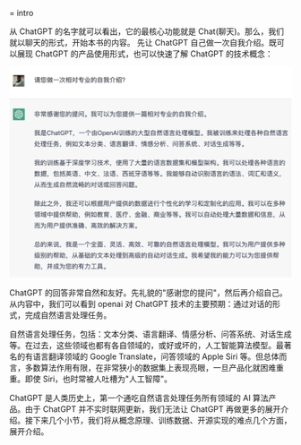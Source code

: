 = intro

从 ChatGPT 的名字就可以看出，它的最核心功能就是 Chat(聊天)。那么，我们就以聊天的形式，开始本书的内容。 先让 ChatGPT 自己做一次自我介绍。既可以展现 ChatGPT 的产品使用形式，也可以快速了解 ChatGPT 的技术概念：

![](/images/begin/intro.png)

ChatGPT 的回答非常自然和友好。先礼貌的"感谢您的提问"，然后再介绍自己。从内容中，我们可以看到 openai 对 ChatGPT 技术的主要预期：通过对话的形式，完成自然语言处理任务。

自然语言处理任务，包括：文本分类、语言翻译、情感分析、问答系统、对话生成等。在过去，这些领域也都有各自领域的，或好或坏的，人工智能算法模型。最著名的有语言翻译领域的 Google Translate，问答领域的 Apple Siri 等。但总体而言，多数算法作用有限，在非常狭小的数据集上表现亮眼，一旦产品化就困难重重。即使 Siri，也时常被人吐槽为"人工智障"。

ChatGPT 是人类历史上，第一个通吃自然语言处理任务所有领域的 AI 算法产品。由于 ChatGPT 并不实时联网更新，我们无法让 ChatGPT 再做更多的展开介绍。接下来几个小节，我们将从概念原理、训练数据、开源实现的难点几个方面，展开介绍。

